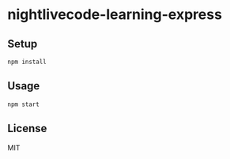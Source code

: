 # nightlivecode-learning-express

## Setup

```
npm install
```

## Usage
```
npm start
```

## License
MIT
